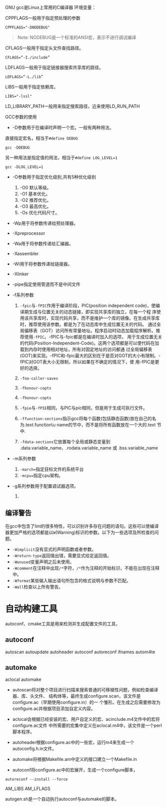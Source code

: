 GNU gcc是Linux上常用的C编译器
环境变量：

CPPFLAGS一般用于指定预处理的参数

```
CPPFLAGS="-DNODEBUG"
```

> Note: NODEBUG是一个标准的ANSI宏，表示不进行调试编译

CFLAGS一般用于指定头文件查找路径。

```
CFLAGS=“-I./include”
```

LDFLAGS一般用于指定链接器搜索共享库的路径。

```
LDFLAGS=“-L./lib”
```

LIBS一般用于指定依赖库。

```
LIBS="-lssl"
```

LD_LIBRARY_PATH一般用来指定搜索路径，近来使用LD_RUN_PATH

GCC参数的使用

* -D参数用于在编译时声明一个宏。一般有两种用法。

直接指定宏名，相当于`#define DEBUG`

```shell
gcc -DDEBUG
```

另一种用法是指定值的用法，相当于`#define LOG_LEVEL=1`

```shell
gcc -DLOG_LEVEL=1
```

* -O参数用于指定优化级别,共有5种优化级别

  1. -O0 默认等级。
  2. -O1 基本优化。
  3. -O2 推荐优化。
  4. -O3 最高优化。
  5. -Os 优化代码尺寸。

* -Wp用于将参数传递给预处理器。
* -Xpreprocessor

* -Wa用于将参数传递给汇编器。
* -Xassembler

* -Wl用于将参数传递给链接器。
* -Xlinker

* -pipe指定使用管道而不是中间文件


* -f系列参数

  1. `-fpic`与`-fPIC`作用于编译阶段，PIC(position independent code)，使编译期生成与位置无关的动态链接，即实现共享库的独立，在每一个程
      序使用该共享库时，实现代码共享，而不是维护一个库的镜像。在生成共享库时，推荐使用该参数。都是为了在动态库中生成位置无关的代码。
      通过全局偏移表（GOT）访问所有常量地址。程序启动时动态加载程序解析。推荐使用`-fPIC`。-fPIC与-fpic都是在编译时加入的选项，
      用于生成位置无关的代码(Position-Independent-Code)。这两个选项都是可以使代码在加载到内存时使用相对地址，所有对固定地址的访问都通      过全局偏移表(GOT)来实现。-fPIC和-fpic最大的区别在于是否对GOT的大小有限制。-fPIC对GOT表大小无限制，所以如果在不确定的情况下，使       用-fPIC是更好的选择。

  2. `-fno-caller-saves`

  3. `-fhonour-copts`

  4. `-fhonour-copts`

  5. `-fpie`与`-fPIE`相同，与PIC与pic相同，但是用于生成可执行文件。

  6. `-ffunction-sections`指示gcc将每个函数(包括静态函数)放在自己的名为.text.function\u name的节中，而不是将所有函数放在一个大的.text      节中.

  7. `-fdata-sections`它放置每个全局或静态变量到 .data.variable_name、.rodata.variable_name 或 .bss.variable_name


* -m系列参数

  1. `-march=`指定目标文件的系统平台
  2. `-mcpu=`指定cpu架构。

* -g系列参数用于配置调试器选项。

  1. 

## 编译警告

在gcc中包含了lint的很多特性，可以识别许多存在问题的语句。这些可以使编译器更加严格的选项都是以`W`(Warning)标识的参数。以下为一些选项及所检查的问题。

<!-- lint是C程序验证器，但是在Linux中没有lint,只有splint -->

* `-Wimplicit`没有显式的声明函数或者参数。
* `-Wreturn-type`返回值出错，需要显式给定返回值。
* `-Wunused`变量声明之后未使用。
* `-Wcomment`在注释中出现`/*`字符，`/*`作为注释的开始标识，不能在出现在注释中。
* `-Wformat`某些输入输出语句所包含的格式说明与参数不匹配。
* `-Wall`检查以上所有警告。




自动构建工具
===========

autoconf、cmake工具是用来检测并生成配置文件的工具，


autoconf
-------
autoscan
autoupdate
autoheader
autoconf
autoreconf
ifnames
autom4te


automake
------
aclocal
automake




* autoscan将对整个项目进行扫描来搜索普通的可移植性问题，例如检查编译器、库、头文件、
结构体等，最终生成configure.scan，该文件是configure.ac（早期使用configure.in）的一
个雏形。在生成之后需要修改为configure.ac并根据项目添加自定义内容。

[//]: # (该命令执行后需要修该configure.ac，并可能定义自己的宏)

* aclocal会根据已经安装的宏、用户自定义的宏、acinclude.m4文件中的宏将configure.ac文件
中所需要的宏集中定义在aclocal.m4中，该文件是一个perl脚本程序。

* autoheader根据configure.ac中的一些宏，运行m4来生成一个autoconfig.h.in文件。

[//]: # (在执行下面之前，需要在每一个源码目录中编写Makefile.am)

* automake将根据Makefile.am中定义的接口建立一个Makefile.in

* autoconf将configure.ac中的宏展开，生成一个configure脚本，

```shell
autoreconf --install --force
```


AM_LIBS 
AM_LFLAGS




autogen.sh是一个自动执行autoconf与automake的脚本。
























